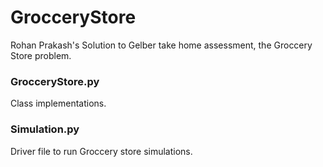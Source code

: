 # GrocceryStore
Rohan Prakash's Solution to Gelber take home assessment, the Groccery Store problem.

### GrocceryStore.py
Class implementations.
### Simulation.py
Driver file to run Groccery store simulations.
